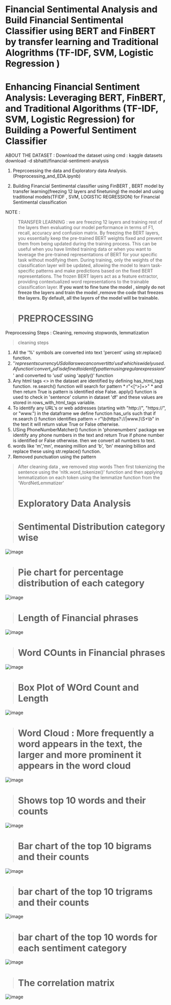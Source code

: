 # **Financial Sentimental Analysis and Build Financial Sentimental Classifier using BERT and FinBERT by transfer learning and Traditional Alogrithms (TF-IDF, SVM, Logistic Regression )**
# **Enhancing Financial Sentiment Analysis: Leveraging BERT, FinBERT, and Traditional Algorithms (TF-IDF, SVM, Logistic Regression) for Building a Powerful Sentiment Classifier**

ABOUT THE DATASET : Download the dataset using cmd :  kaggle datasets download -d sbhatti/financial-sentiment-analysis
>
1) Preprcoessing the data and Exploratory data Analysis. (Preprocessing_and_EDA.ipynb)
>
2) Building Financial Sentimental classifier using  FinBERT , BERT model by transfer learning(freezing 12 layers and finetuning) the model and using traditional models(TFIDF , SVM, LOGISTIC REGRESSION) for Financial Sentimental classification
>
NOTE :
>TRANSFER LEARNING : we are freezing 12 layers and training rest of the layers then evaluating our model performance in terms of F1, recall, accuracy and confusion matrix.
>By freezing the BERT layers, you essentially keep the pre-trained BERT weights fixed and prevent them from being updated during the training process. This can be useful when you have limited training data or when you want to leverage the pre-trained representations of BERT for your specific task without modifying them.
>During training, only the weights of the classification layer will be updated, allowing the model to learn task-specific patterns and make predictions based on the fixed BERT representations. The frozen BERT layers act as a feature extractor, providing contextualized word representations to the trainable classification layer.
>**If you want to fine tune the model , simply do not freeze the layers and train the model ,remove the code that freezes the layers. By default, all the layers of the model will be trainable.**

>

>
># PREPROCESSING
>
Preprocessing Steps : Cleaning, removing stopwords, lemmatization
>
> cleaning steps
> 
1) All the '%' symbols are converted into text 'percent' using str.replace() function.
2)  '$' represents currency US dollars we can convert it to 'usd' which is widely used. A function 'convert_usd' is defined to identify pattern using regular expression r'$' and converted to 'usd' using 'apply()' function 
3)  Any html tags <> in the dataset are identified by defining has_html_tags function. re.search() function will search for pattern * r"<[^>]+>" * and then return True is pattern is identified else False. apply() function is used to check in 'sentence' column in dataset 'df' and these values are stored in rows_with_html_tags variable. 
4) To identify any URL's or web addresses (starting with "http://", "https://", or "www.") in the dataframe we define function has_urls such that if re.search () function identifies pattern = r"\b(https?://|www.)\S+\b" in the text it will return value True or False otherwise. 
5) USing PhoneNumberMatcher() function in 'phonenumbers' package we identify any phone numbers in the text and return True if phone number is identified or False otherwise. then we convert all numbers to text.
6) words like 'm','mn', meaning million and 'b', 'bn' meaning billion and replace these using str.replace() function.
7) Removed punctuation using the pattern

> After cleaning data , we removed stop words
> Then first tokenizing the sentence using the 'nltk.word_tokenize()' function and then applying lemmatization on each token using the lemmatize function from the 'WordNetLemmatizer'
> 
># Exploratory Data Analysis

># **Sentimental Distribution category wise**
> 
![image](https://github.com/iamdivyasharma/Financial_Sentiment_Classifier_and_Analysis_Bert_FinBERT/assets/66716367/50f497a7-927e-45bb-b6cb-0730b6224309)
># **Pie chart for  percentage distribution of each category**
>
![image](https://github.com/iamdivyasharma/Financial_Sentiment_Classifier_and_Analysis_Bert_FinBERT/assets/66716367/880d17df-79fe-407e-bb33-7cc473e010ab)
># **Length of Financial phrases**
>
![image](https://github.com/iamdivyasharma/Financial_Sentiment_Classifier_and_Analysis_Bert_FinBERT/assets/66716367/a92a387a-a52d-4dee-b056-d84c3234fb61)
># **Word COunts in Financial phrases**
>
![image](https://github.com/iamdivyasharma/Financial_Sentiment_Classifier_and_Analysis_Bert_FinBERT/assets/66716367/77929d9e-504c-425e-b33f-4012b292a7cc)
># **Box Plot of WOrd Count and Length**
>
 ![image](https://github.com/iamdivyasharma/Financial_Sentiment_Classifier_and_Analysis_Bert_FinBERT/assets/66716367/4b18b4ce-f3d4-43ee-be40-d04706f79dbb)
># **Word Cloud : More frequently a word appears in the text, the larger and more prominent it appears in the word cloud**
>
 ![image](https://github.com/iamdivyasharma/Financial_Sentiment_Classifier_and_Analysis_Bert_FinBERT/assets/66716367/42ac221b-3c46-4144-89d8-32d9536620aa)
># **Shows  top 10 words and their counts** 
>
![image](https://github.com/iamdivyasharma/Financial_Sentiment_Classifier_and_Analysis_Bert_FinBERT/assets/66716367/41a0809d-fb26-4bf6-920a-c7579d8b7abd)
># **Bar chart of the top 10 bigrams and their counts** 
> 
![image](https://github.com/iamdivyasharma/Financial_Sentiment_Classifier_and_Analysis_Bert_FinBERT/assets/66716367/03108924-6283-4b86-bc79-53e4fa661e60)


># **bar chart of the top 10 trigrams and their counts**
![image](https://github.com/iamdivyasharma/Financial_Sentiment_Classifier_and_Analysis_Bert_FinBERT/assets/66716367/1a7264e8-f3d6-4a40-82c0-77913533c1a1)

># **bar chart of the top 10 words for each sentiment category**

![image](https://github.com/iamdivyasharma/Financial_Sentiment_Classifier_and_Analysis_Bert_FinBERT/assets/66716367/8eb835ad-7748-467d-89de-baed1fe23ef7)

># **The correlation matrix**

![image](https://github.com/iamdivyasharma/Financial_Sentiment_Classifier_and_Analysis_Bert_FinBERT/assets/66716367/abbc0114-31d9-40a0-bdec-038e0b1a2f6d)











